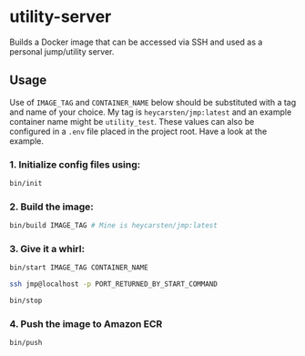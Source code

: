 # utility-server

Builds a Docker image that can be accessed via SSH and used as a personal jump/utility server.

## Usage

Use of `IMAGE_TAG` and `CONTAINER_NAME` below should be substituted with a tag and name of your choice. My tag is `heycarsten/jmp:latest` and an example container name might be `utility_test`. These values can also be configured in a `.env` file placed in the project root. Have a look at the example.

### 1. Initialize config files using:

```bash
bin/init
```

### 2. Build the image:

```bash
bin/build IMAGE_TAG # Mine is heycarsten/jmp:latest
```

### 3. Give it a whirl:

```bash
bin/start IMAGE_TAG CONTAINER_NAME
```

```bash
ssh jmp@localhost -p PORT_RETURNED_BY_START_COMMAND
```

```bash
bin/stop
```

### 4. Push the image to Amazon ECR

```bash
bin/push
```
